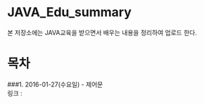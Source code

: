 # JAVA_Edu_summary  
본 저장소에는 JAVA교육을 받으면서 배우는 내용을 정리하여 업로드 한다.  

# 목차  
###1. 2016-01-27(수요일) - 제어문  
링크 : 
